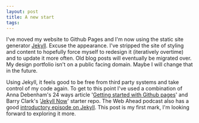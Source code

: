 ```yaml
---
layout: post
title: A new start
tags:
---
```


I've moved my website to Github Pages and I'm now using the static site generator [Jekyll](http://jekyllrb.com/). Excuse the appearance. I've stripped the site of styling and content to hopefully force myself to redesign it (iteratively overtime) and to update it  more often. Old blog posts will eventually be migrated over. My design portfolio isn't on a public facing domain. Maybe I will change that in the future.

 Using Jekyll, it feels good to be free from third party systems and take control of my code again. To get to this point I've used a combination of Anna Debenham's 24 ways article '[Getting started with Github pages](http://24ways.org/2013/get-started-with-github-pages)' and Barry Clark's '[Jekyll Now](https://github.com/barryclark/jekyll-now)' starter repo. The Web Ahead podcast also has a good [introductory episode on Jekyll](http://5by5.tv/webahead/54). This post is my first mark, I'm looking forward to exploring it more.